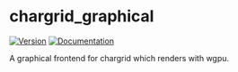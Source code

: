 # chargrid\_graphical

[![Version](https://img.shields.io/crates/v/chargrid_graphical.svg)](https://crates.io/crates/chargrid_graphical)
[![Documentation](https://docs.rs/chargrid_graphical/badge.svg)](https://docs.rs/chargrid_graphical)

A graphical frontend for chargrid which renders with wgpu.
